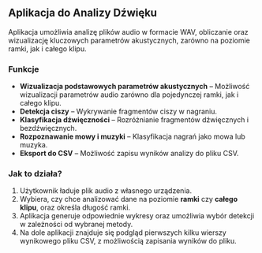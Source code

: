 ## Aplikacja do Analizy Dźwięku  

Aplikacja umożliwia analizę plików audio w formacie WAV, obliczanie oraz wizualizację kluczowych parametrów akustycznych, zarówno na poziomie ramki, jak i całego klipu.

### Funkcje  
- **Wizualizacja podstawowych parametrów akustycznych** – Możliwość wizualizacji parametrów audio zarówno dla pojedynczej ramki, jak i całego klipu.  
- **Detekcja ciszy** – Wykrywanie fragmentów ciszy w nagraniu.  
- **Klasyfikacja dźwięczności** – Rozróżnianie fragmentów dźwięcznych i bezdźwięcznych.  
- **Rozpoznawanie mowy i muzyki** – Klasyfikacja nagrań jako mowa lub muzyka.  
- **Eksport do CSV** – Możliwość zapisu wyników analizy do pliku CSV.

### Jak to działa?  
1. Użytkownik ładuje plik audio z własnego urządzenia.  
2. Wybiera, czy chce analizować dane na poziomie **ramki** czy **całego klipu**, oraz określa długość ramki.  
3. Aplikacja generuje odpowiednie wykresy oraz umożliwia wybór detekcji w zależności od wybranej metody.  
4. Na dole aplikacji znajduje się podgląd pierwszych kilku wierszy wynikowego pliku CSV, z możliwością zapisania wyników do pliku.
